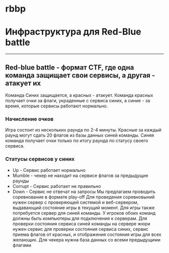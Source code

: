 # rbbp
# Инфраструктура для Red-Blue battle
---
<!-- header: RB - что это? -->
## Red-blue battle - формат CTF, где одна команда защищает свои сервисы, а другая - атакует их
 Команда Синих защищается, а красных - атакует. Команда красных получает очки за флаги, украденные с сервиса синих, а синие - за время, которые сервисы работают нормально.
### Начисление очков 
Игра состоит из нескольких раунда по 2-4 минуты. Красные за каждый раунд могут сдать 20 флагов из базы данных синей команды. Синяя команда получает очки только по итогу раунда по статусу своего сервиса. 
### Статусы сервисов у синих
* Up - Сервис работает нормально
* Mumble - чекер не находит на сервисе флагов за предыдущие раунды
* Corrupt - Сервис работает не правильно
* Down - Сервис не отвечат на запросы
Мы предлагаем проводить соревнование в формате play-off
Для проведения соревновыний нужен сервер с проверяющей системой и веб-сервером, выдавающий состояние игры в текущий момент. Для игры также потребуется сервер для синей команды. 
У игроков обоих команд должны быть компьютеры для подключения к серверам.
Для проверки состояния сервиса синей команды на сервере жюри нужен сервис для проверки состояния сервиса синих, сервис приема флагов от красных, и отображения состояния игры для всех желающих.
Для чекера нужна база данных со всеми предыдущими флагами


